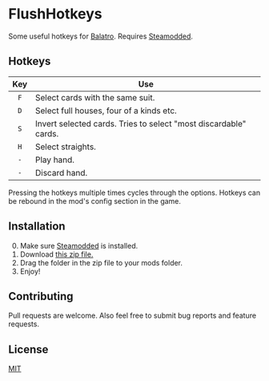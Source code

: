 # FlushHotkeys
Some useful hotkeys for [Balatro](https://store.steampowered.com/app/2379780/Balatro). Requires [Steamodded](https://github.com/Steamopollys/Steamodded).

## Hotkeys
| Key | Use                              |
| :-: | -------------------------------- |
| `F` | Select cards with the same suit. |
| `D` | Select full houses, four of a kinds etc. |
| `S` | Invert selected cards. Tries to select "most discardable" cards. |
| `H` | Select straights. |
| `-`| Play hand.|
| `-`| Discard hand.|

Pressing the hotkeys multiple times cycles through the options. Hotkeys can be rebound in the mod's config section in the game.

## Installation
0. Make sure [Steamodded](https://github.com/Steamodded/smods) is installed. 
1. Download [this zip file.](https://github.com/Agoraaa/FlushHotkeys/archive/refs/heads/main.zip)
2. Drag the folder in the zip file to your mods folder.
3. Enjoy!

## Contributing
Pull requests are welcome. Also feel free to submit bug reports and feature requests.

## License

[MIT](https://choosealicense.com/licenses/mit/)